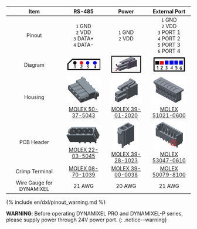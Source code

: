 
|           Item           |                               RS-485                               |                               Power                                |                               External Port                                |
|:------------------------:|:------------------------------------------------------------------:|:------------------------------------------------------------------:|:--------------------------------------------------------------------------:|
|          Pinout          |            `1` GND<br>`2` VDD<br>`3` DATA+<br>`4` DATA-            |                        `1` GND<br> `2` VDD                         | `1` GND<br>`2` VDD<br>`3` PORT 1<br>`4` PORT 2<br>`5` PORT 3<br>`6` PORT 4 |
|         Diagram          |         ![](/assets/images/dxl/molex_22035045_diagram.png)         |         ![](/assets/images/dxl/molex_39281023_diagram.png)         |             ![](/assets/images/dxl/molex_5304706_diagram.png)              |
|         Housing          | ![](/assets/images/dxl/molex_50375043.png)<br />[MOLEX 50-37-5043] | ![](/assets/images/dxl/molex_39012020.png)<br />[MOLEX 39-01-2020] |    ![](/assets/images/dxl/molex_510210600.png)<br />[MOLEX 51021-0600]     |
|        PCB Header        | ![](/assets/images/dxl/molex_22035045.png)<br />[MOLEX 22-03-5045] | ![](/assets/images/dxl/molex_39281023.png)<br />[MOLEX 39-28-1023] |    ![](/assets/images/dxl/molex_530470610.png)<br />[MOLEX 53047-0610]     |
|      Crimp Terminal      |                         [MOLEX 08-70-1039]                         |                         [MOLEX 39-00-0038]                         |                             [MOLEX 50079-8100]                             |
| Wire Gauge for DYNAMIXEL |                               21 AWG                               |                               20 AWG                               |                                   21 AWG                                   |

{% include en/dxl/pinout_warning.md %}

**WARNING**: Before operating DYNAMIXEL PRO and DYNAMIXEL-P series, please supply power through 24V power port.
{: .notice--warning}

[MOLEX 50-37-5043]: http://www.molex.com/molex/products/datasheet.jsp?part=active/0050375043_CRIMP_HOUSINGS.xml
[MOLEX 22-03-5045]: http://www.molex.com/molex/products/datasheet.jsp?part=active/0022035045_PCB_HEADERS.xml
[MOLEX 39-01-2020]: http://www.molex.com/molex/products/datasheet.jsp?part=active/0039012020_CRIMP_HOUSINGS.xml
[MOLEX 39-28-1023]: http://www.molex.com/molex/products/datasheet.jsp?part=active/0039281023_PCB_HEADERS.xml
[MOLEX 51021-0600]: http://www.molex.com/molex/products/datasheet.jsp?part=active/0510210600_CRIMP_HOUSINGS.xml
[MOLEX 53047-0610]: http://www.molex.com/molex/products/datasheet.jsp?part=active/0530470610_PCB_HEADERS.xml
[MOLEX 50079-8100]: http://www.molex.com/molex/products/datasheet.jsp?part=active/0500798100_CRIMP_TERMINALS.xml
[MOLEX 08-70-1039]: http://www.molex.com/molex/products/datasheet.jsp?part=active/0008701039_CRIMP_TERMINALS.xml
[MOLEX 39-00-0038]: http://www.molex.com/molex/products/datasheet.jsp?part=active/0039000038_CRIMP_TERMINALS.xml
